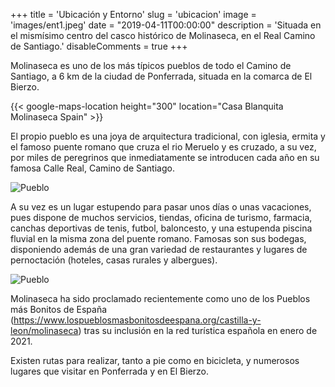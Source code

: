 +++
title = 'Ubicación y Entorno'
slug = 'ubicacion'
image = 'images/ent1.jpeg'
date = "2019-04-11T00:00:00"
description = 'Situada en el mismísimo centro del casco histórico de Molinaseca, en el Real Camino de Santiago.'
disableComments = true
+++

Molinaseca es uno de los más típicos pueblos de todo el Camino de Santiago, a 6 km de la ciudad de Ponferrada, situada en la comarca de El Bierzo.

{{< google-maps-location height="300" location="Casa Blanquita Molinaseca Spain" >}}

El propio pueblo es una joya de arquitectura tradicional, con iglesia, ermita y el famoso puente romano que cruza el rio Meruelo y es cruzado, a su vez, por miles de peregrinos que inmediatamente se introducen cada año en su famosa Calle Real, Camino de Santiago.

![Pueblo](/images/ent2.jpeg)

A su vez es un lugar estupendo para pasar unos días o unas vacaciones, pues dispone de muchos servicios, tiendas, oficina de turismo, farmacia, canchas deportivas de tenis, futbol, baloncesto, y una estupenda piscina fluvial en la misma zona del puente romano.
Famosas son sus bodegas, disponiendo además de una gran variedad de restaurantes y lugares de pernoctación (hoteles, casas rurales y albergues).

![Pueblo](/images/ent3.jpeg)

Molinaseca ha sido proclamado recientemente como uno de los Pueblos más Bonitos de España (https://www.lospueblosmasbonitosdeespana.org/castilla-y-leon/molinaseca) tras su inclusión en la red turística española en enero de 2021.

Existen rutas para realizar, tanto a pie como en bicicleta, y numerosos lugares que visitar en Ponferrada y en El Bierzo.
